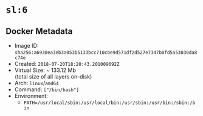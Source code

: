 # `sl:6`

## Docker Metadata

- Image ID: `sha256:a6930ea3eb3a053b5133bcc710cbe9d571df2d527e7347b0fd5a53030da8c74e`
- Created: `2018-07-20T18:20:43.201009692Z`
- Virtual Size: ~ 133.12 Mb  
  (total size of all layers on-disk)
- Arch: `linux`/`amd64`
- Command: `["/bin/bash"]`
- Environment:
  - `PATH=/usr/local/sbin:/usr/local/bin:/usr/sbin:/usr/bin:/sbin:/bin`
